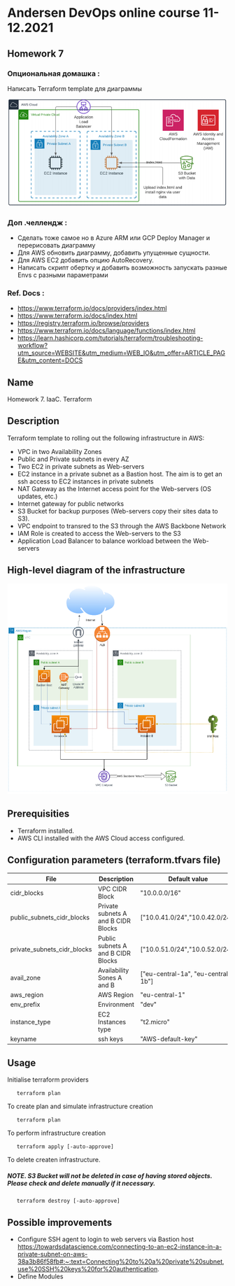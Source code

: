 # Andersen DevOps online course 11-12.2021 

## Homework 7
### Опциональная домашка :
Написать Terraform template для диаграммы

![Диаграмма](https://github.com/alexeyput/andr-devops/blob/main/homework7/Homework7.png?raw=true)

### Доп .челлендж :
- Сделать тоже самое но в Azure ARM или GCP Deploy Manager и перерисовать диаграмму
- Для AWS обновить диаграмму, добавить упущенные сущности.
- Для AWS EC2 добавить опцию AutoRecovery.
- Написать скрипт обертку и добавить возможность запускать разные Envs с разными параметрами
### Ref. Docs :
- https://www.terraform.io/docs/providers/index.html
- https://www.terraform.io/docs/index.html
- https://registry.terraform.io/browse/providers
- https://www.terraform.io/docs/language/functions/index.html
- https://learn.hashicorp.com/tutorials/terraform/troubleshooting-workflow?utm_source=WEBSITE&utm_medium=WEB_IO&utm_offer=ARTICLE_PAGE&utm_content=DOCS


## Name
Homework 7. IaaC. Terraform

## Description
Terraform template to rolling out the following infrastructure in AWS:
- VPC in two Availability Zones
- Public and Private subnets in every AZ
- Two EC2 in private subnets as Web-servers
- EC2 instance in a private subnet as a Bastion host. The aim is to get an ssh access to EC2 instances in private subnets
- NAT Gateway as the Internet access point for the Web-servers (OS updates, etc.)
- Internet gateway for public networks
- S3 Bucket for backup purposes (Web-servers copy their sites data to S3).
- VPC endpoint to transred to the S3 through the AWS Backbone Network
- IAM Role is created to access the Web-servers to the S3
- Application Load Balancer to balance workload between the Web-servers

## High-level diagram of the infrastructure
![Dia](https://github.com/alexeyput/andr-devops/blob/main/homework6/Dia/HW6-Dia.png?raw=true)

## Prerequisities
- Terraform installed.
- AWS CLI installed with the AWS Cloud access configured.

## Configuration parameters (terraform.tfvars file)
| File | Description | Default value |
| --- | --- | --- |
| cidr_blocks | VPC CIDR Block | "10.0.0.0/16"  |
| public_subnets_cidr_blocks | Private subnets A and B CIDR Blocks | ["10.0.41.0/24","10.0.42.0/24"] |
| private_subnets_cidr_blocks | Public subnets A and B CIDR Blocks | ["10.0.51.0/24","10.0.52.0/24"] |
| avail_zone | Availability Sones A and B | ["eu-central-1a", "eu-central-1b"]                       |
| aws_region | AWS Region | "eu-central-1"                                                           |
| env_prefix | Environment | "dev"                                                                   |
| instance_type | EC2 Instances  type | "t2.micro"                                                   |
| keyname | ssh keys | "AWS-default-key"                                                             |

## Usage
Initialise terraform providers
```
   terraform plan
```
To create plan and simulate infrastructure creation
```
   terraform plan
```
To perform infrastructure creation
```
   terraform apply [-auto-approve]
```
To delete createn infrastructure.
##### NOTE. S3 Bucket will not be deleted in case of having stored objects. Please check and delete manually if it necessary.
```
   terraform destroy [-auto-approve]
```

## Possible improvements
- Configure SSH agent to login to web servers via Bastion host
  https://towardsdatascience.com/connecting-to-an-ec2-instance-in-a-private-subnet-on-aws-38a3b86f58fb#:~:text=Connecting%20to%20a%20private%20subnet,use%20SSH%20keys%20for%20authentication.
- Define Modules
